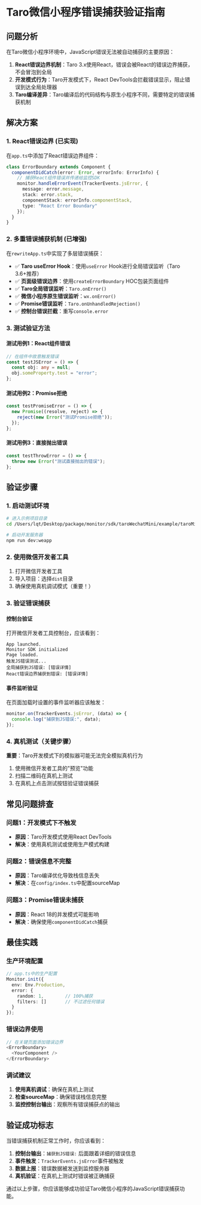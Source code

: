 # Taro微信小程序错误捕获验证指南

## 问题分析

在Taro微信小程序环境中，JavaScript错误无法被自动捕获的主要原因：

1. **React错误边界机制**：Taro 3.x使用React，错误会被React的错误边界捕获，不会冒泡到全局
2. **开发模式行为**：Taro开发模式下，React DevTools会拦截错误显示，阻止错误到达全局处理器
3. **Taro编译差异**：Taro编译后的代码结构与原生小程序不同，需要特定的错误捕获机制

## 解决方案

### 1. React错误边界 (已实现)

在`app.ts`中添加了React错误边界组件：

```typescript
class ErrorBoundary extends Component {
  componentDidCatch(error: Error, errorInfo: ErrorInfo) {
    // 捕获React组件错误并传递给监控SDK
    monitor.handleErrorEvent(TrackerEvents.jsError, {
      message: error.message,
      stack: error.stack,
      componentStack: errorInfo.componentStack,
      type: "React Error Boundary"
    });
  }
}
```

### 2. 多重错误捕获机制 (已增强)

在`rewriteApp.ts`中实现了多层错误捕获：

- ✅ **Taro useError Hook**：使用`useError` Hook进行全局错误监听（Taro 3.6+推荐）
- ✅ **页面级错误边界**：使用`createErrorBoundary` HOC包装页面组件
- ✅ **Taro全局错误监听**：`Taro.onError()`
- ✅ **微信小程序原生错误监听**：`wx.onError()`
- ✅ **Promise错误监听**：`Taro.onUnhandledRejection()`
- ✅ **控制台错误拦截**：重写`console.error`

### 3. 测试验证方法

#### 测试用例1：React组件错误
```typescript
// 在组件中故意触发错误
const testJSError = () => {
  const obj: any = null;
  obj.someProperty.test = "error";
};
```

#### 测试用例2：Promise拒绝
```typescript
const testPromiseError = () => {
  new Promise((resolve, reject) => {
    reject(new Error("测试Promise拒绝"));
  });
};
```

#### 测试用例3：直接抛出错误
```typescript
const testThrowError = () => {
  throw new Error("测试直接抛出的错误");
};
```

## 验证步骤

### 1. 启动测试环境
```bash
# 进入示例项目目录
cd /Users/lqt/Desktop/package/monitor/sdk/taroWechatMini/example/taroMini

# 启动开发服务器
npm run dev:weapp
```

### 2. 使用微信开发者工具
1. 打开微信开发者工具
2. 导入项目：选择`dist`目录
3. 确保使用真机调试模式（重要！）

### 3. 验证错误捕获

#### 控制台验证
打开微信开发者工具控制台，应该看到：
```
App launched.
Monitor SDK initialized
Page loaded.
触发JS错误测试...
全局捕获到JS错误: [错误详情]
React错误边界捕获到错误: [错误详情]
```

#### 事件监听验证
在页面加载时设置的事件监听器应该触发：
```typescript
monitor.on(TrackerEvents.jsError, (data) => {
  console.log("捕获到JS错误:", data);
});
```

### 4. 真机测试（关键步骤）

**重要**：Taro开发模式下的模拟器可能无法完全模拟真机行为

1. 使用微信开发者工具的"预览"功能
2. 扫描二维码在真机上测试
3. 在真机上点击测试按钮验证错误捕获

## 常见问题排查

### 问题1：开发模式下不触发
- **原因**：Taro开发模式使用React DevTools
- **解决**：使用真机测试或使用生产模式构建

### 问题2：错误信息不完整
- **原因**：Taro编译优化导致栈信息丢失
- **解决**：在`config/index.ts`中配置sourceMap

### 问题3：Promise错误未捕获
- **原因**：React 18的并发模式可能影响
- **解决**：确保使用`componentDidCatch`捕获

## 最佳实践

### 生产环境配置
```typescript
// app.ts中的生产配置
Monitor.init({
  env: Env.Production,
  error: {
    random: 1,        // 100%捕获
    filters: []       // 不过滤任何错误
  }
});
```

### 错误边界使用
```typescript
// 在关键页面添加错误边界
<ErrorBoundary>
  <YourComponent />
</ErrorBoundary>
```

### 调试建议
1. **使用真机调试**：确保在真机上测试
2. **检查sourceMap**：确保错误栈信息完整
3. **监控控制台输出**：观察所有错误捕获点的输出

## 验证成功标志

当错误捕获机制正常工作时，你应该看到：

1. **控制台输出**：`捕获到JS错误:` 后面跟着详细的错误信息
2. **事件触发**：`TrackerEvents.jsError`事件被触发
3. **数据上报**：错误数据被发送到监控服务器
4. **真机验证**：在真机上测试时错误被正确捕获

通过以上步骤，你应该能够成功验证Taro微信小程序的JavaScript错误捕获功能。